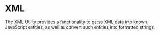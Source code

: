 XML
========

The XML Utility provides a functionality to parse XML data into known
JavaScript entities, as well as convert such entities into formatted strings.
